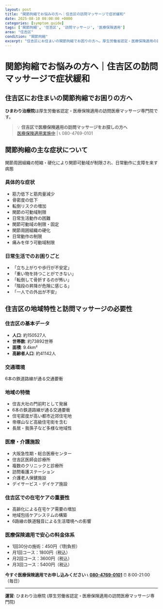 ```yaml
---
layout: post
title: "関節拘縮でお悩みの方へ｜住吉区の訪問マッサージで症状緩和"
date: 2025-08-10 08:00:00 +0000
categories: [symptom_guide]
tags: ['関節拘縮', '住吉区', '訪問マッサージ', '医療保険適用']
area: "住吉区"
condition: "関節拘縮"
excerpt: "住吉区にお住まいの関節拘縮でお困りの方へ。厚生労働省認定・医療保険適用の訪問マッサージで症状緩和をサポートします。"
---
```


# 関節拘縮でお悩みの方へ｜住吉区の訪問マッサージで症状緩和

## 住吉区にお住まいの関節拘縮でお困りの方へ

**ひまわり治療院**は厚生労働省認定・医療保険適用の訪問医療マッサージ専門院です。

> 💡 **住吉区で医療保険適用の訪問マッサージをお探しの方へ**  
> [医療保険適用実施中](https://peraichi.com/landing_pages/view/himawari-massage) | 📞 080-4769-0101

## 関節拘縮の主な症状について

関節周囲組織の短縮・硬化により関節可動域が制限され、日常動作に支障を来す病態

### 具体的な症状
- 筋力低下と筋肉量減少
- 骨密度の低下
- 転倒リスクの増加
- 関節の可動域制限
- 日常生活動作の困難
- 関節可動域の制限・固定
- 関節周囲組織の硬化
- 日常動作の制限
- 痛みを伴う可動域制限

### 日常生活でのお困りごと
- 「立ち上がりや歩行が不安定」
- 「重い物を持つことができない」
- 「転倒して骨折するのが怖い」
- 「階段の昇降が危険に感じる」
- 「一人での外出が不安」

## 住吉区の地域特性と訪問マッサージの必要性

### 住吉区の基本データ
- **人口**: 約150527人
- **世帯数**: 約73892世帯
- **面積**: 9.4km²
- **高齢者人口**: 約41142人

### 交通環境
6本の鉄道路線が通る交通要衝

### 地域の特徴
- 住吉大社の門前町として発展
- 6本の鉄道路線が通る交通要衝
- 住宅密度が高い都市近郊住宅地
- 帝塚山など高級住宅街を含む
- 長居・我孫子など多様な地域性

### 医療・介護施設
- 大阪急性期・総合医療センター
- 住吉区医師会診療所
- 複数のクリニックと診療所
- 訪問看護ステーション
- 介護老人保健施設
- デイサービス・デイケア施設

### 住吉区での在宅ケアの重要性
- 高齢化による在宅ケア需要の増加
- 地域包括ケアシステムの構築
- 6路線の鉄道騒音による生活環境への影響

### 医療保険適用で安心の料金体系
- 1回30分の施術：450円（1割負担）
- 月1回コース：1800円（税込）
- 月2回コース：3600円（税込）
- 月3回コース：5400円（税込）

**今すぐ医療保険適用でお申し込みください**
📞 **[080-4769-0101](tel:080-4769-0101)**
⏰ 8:00-21:00（毎日）

---
**運営**: ひまわり治療院 (厚生労働省認定・医療保険適用の訪問医療マッサージ専門院)